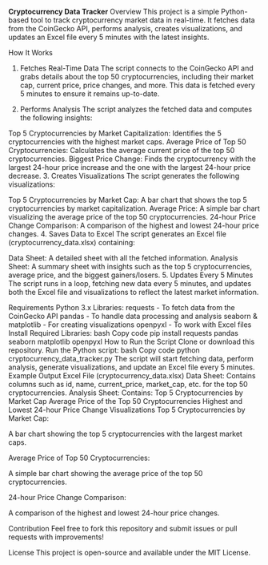******Cryptocurrency Data Tracker******
Overview
This project is a simple Python-based tool to track cryptocurrency market data in real-time. It fetches data from the CoinGecko API, performs analysis, creates visualizations, and updates an Excel file every 5 minutes with the latest insights.

How It Works
1. Fetches Real-Time Data
The script connects to the CoinGecko API and grabs details about the top 50 cryptocurrencies, including their market cap, current price, price changes, and more. This data is fetched every 5 minutes to ensure it remains up-to-date.

2. Performs Analysis
The script analyzes the fetched data and computes the following insights:

Top 5 Cryptocurrencies by Market Capitalization: Identifies the 5 cryptocurrencies with the highest market caps.
Average Price of Top 50 Cryptocurrencies: Calculates the average current price of the top 50 cryptocurrencies.
Biggest Price Change: Finds the cryptocurrency with the largest 24-hour price increase and the one with the largest 24-hour price decrease.
3. Creates Visualizations
The script generates the following visualizations:

Top 5 Cryptocurrencies by Market Cap: A bar chart that shows the top 5 cryptocurrencies by market capitalization.
Average Price: A simple bar chart visualizing the average price of the top 50 cryptocurrencies.
24-hour Price Change Comparison: A comparison of the highest and lowest 24-hour price changes.
4. Saves Data to Excel
The script generates an Excel file (cryptocurrency_data.xlsx) containing:

Data Sheet: A detailed sheet with all the fetched information.
Analysis Sheet: A summary sheet with insights such as the top 5 cryptocurrencies, average price, and the biggest gainers/losers.
5. Updates Every 5 Minutes
The script runs in a loop, fetching new data every 5 minutes, and updates both the Excel file and visualizations to reflect the latest market information.

Requirements
Python 3.x
Libraries:
requests - To fetch data from the CoinGecko API
pandas - To handle data processing and analysis
seaborn & matplotlib - For creating visualizations
openpyxl - To work with Excel files
Install Required Libraries:
bash
Copy code
pip install requests pandas seaborn matplotlib openpyxl
How to Run the Script
Clone or download this repository.
Run the Python script:
bash
Copy code
python cryptocurrency_data_tracker.py
The script will start fetching data, perform analysis, generate visualizations, and update an Excel file every 5 minutes.
Example Output
Excel File (cryptocurrency_data.xlsx)
Data Sheet: Contains columns such as id, name, current_price, market_cap, etc. for the top 50 cryptocurrencies.
Analysis Sheet: Contains:
Top 5 Cryptocurrencies by Market Cap
Average Price of the Top 50 Cryptocurrencies
Highest and Lowest 24-hour Price Change
Visualizations
Top 5 Cryptocurrencies by Market Cap:

A bar chart showing the top 5 cryptocurrencies with the largest market caps.

Average Price of Top 50 Cryptocurrencies:

A simple bar chart showing the average price of the top 50 cryptocurrencies.

24-hour Price Change Comparison:

A comparison of the highest and lowest 24-hour price changes.

Contribution
Feel free to fork this repository and submit issues or pull requests with improvements!

License
This project is open-source and available under the MIT License.
